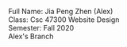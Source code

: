 Full Name: Jia Peng Zhen (Alex) \
Class: Csc 47300 Website Design \
Semester: Fall 2020 \
Alex's Branch